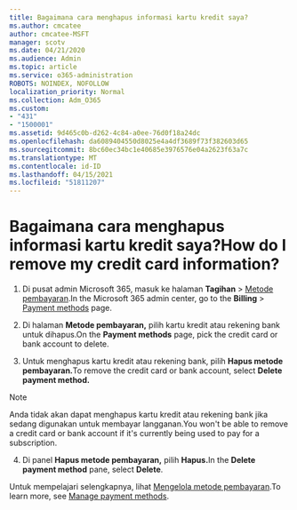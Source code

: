 ```yaml
---
title: Bagaimana cara menghapus informasi kartu kredit saya?
ms.author: cmcatee
author: cmcatee-MSFT
manager: scotv
ms.date: 04/21/2020
ms.audience: Admin
ms.topic: article
ms.service: o365-administration
ROBOTS: NOINDEX, NOFOLLOW
localization_priority: Normal
ms.collection: Adm_O365
ms.custom:
- "431"
- "1500001"
ms.assetid: 9d465c0b-d262-4c84-a0ee-76d0f18a24dc
ms.openlocfilehash: da6089404550d8025e4a4df3689f73f382603d65
ms.sourcegitcommit: 8bc60ec34bc1e40685e3976576e04a2623f63a7c
ms.translationtype: MT
ms.contentlocale: id-ID
ms.lasthandoff: 04/15/2021
ms.locfileid: "51811207"
---
```

# <a name="how-do-i-remove-my-credit-card-information"></a><span data-ttu-id="ef9bb-102">Bagaimana cara menghapus informasi kartu kredit saya?</span><span class="sxs-lookup"><span data-stu-id="ef9bb-102">How do I remove my credit card information?</span></span>

1. <span data-ttu-id="ef9bb-103">Di pusat admin Microsoft 365, masuk ke halaman **Tagihan** \> [Metode pembayaran](https://go.microsoft.com/fwlink/p/?linkid=2018806).</span><span class="sxs-lookup"><span data-stu-id="ef9bb-103">In the Microsoft 365 admin center, go to the **Billing** \> [Payment methods](https://go.microsoft.com/fwlink/p/?linkid=2018806) page.</span></span>

2. <span data-ttu-id="ef9bb-104">Di halaman **Metode pembayaran,** pilih kartu kredit atau rekening bank untuk dihapus.</span><span class="sxs-lookup"><span data-stu-id="ef9bb-104">On the **Payment methods** page, pick the credit card or bank account to delete.</span></span>

3. <span data-ttu-id="ef9bb-105">Untuk menghapus kartu kredit atau rekening bank, pilih **Hapus metode pembayaran.**</span><span class="sxs-lookup"><span data-stu-id="ef9bb-105">To remove the credit card or bank account, select **Delete payment method.**</span></span>

> [!NOTE]
> <span data-ttu-id="ef9bb-106">Anda tidak akan dapat menghapus kartu kredit atau rekening bank jika sedang digunakan untuk membayar langganan.</span><span class="sxs-lookup"><span data-stu-id="ef9bb-106">You won't be able to remove a credit card or bank account if it's currently being used to pay for a subscription.</span></span>

4. <span data-ttu-id="ef9bb-107">Di panel **Hapus metode pembayaran,** pilih **Hapus.**</span><span class="sxs-lookup"><span data-stu-id="ef9bb-107">In the **Delete payment method** pane, select **Delete**.</span></span>

<span data-ttu-id="ef9bb-108">Untuk mempelajari selengkapnya, lihat [Mengelola metode pembayaran](https://docs.microsoft.com/microsoft-365/commerce/billing-and-payments/manage-payment-methods).</span><span class="sxs-lookup"><span data-stu-id="ef9bb-108">To learn more, see [Manage payment methods](https://docs.microsoft.com/microsoft-365/commerce/billing-and-payments/manage-payment-methods).</span></span>